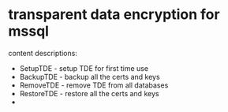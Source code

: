 # transparent data encryption for mssql
content descriptions:

* SetupTDE                             - setup TDE for first time use
* BackupTDE                            - backup all the certs and keys
* RemoveTDE                            - remove TDE from all databases
* RestoreTDE                           - restore all the certs and keys
* 
